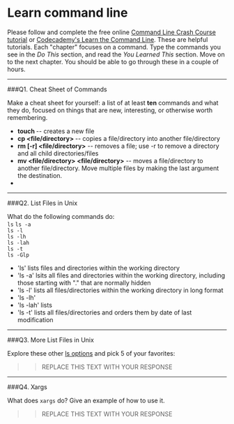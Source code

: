 # Learn command line

Please follow and complete the free online [Command Line Crash Course
tutorial](https://web.archive.org/web/20160708171659/http://cli.learncodethehardway.org/book/) or [Codecademy's Learn the Command Line](https://www.codecademy.com/learn/learn-the-command-line). These are helpful tutorials. Each "chapter" focuses on a command. Type the commands you see in the _Do This_ section, and read the _You Learned This_ section. Move on to the next chapter. You should be able to go through these in a couple of hours.

---

###Q1.  Cheat Sheet of Commands  

Make a cheat sheet for yourself: a list of at least **ten** commands and what they do, focused on things that are new, interesting, or otherwise worth remembering.

- **touch <file>** -- creates a new file
- **cp <file/directory> <directory>** -- copies a file/directory into another file/directory
- **rm [-r] <file/directory>** -- removes a file; use -r to remove a directory and all child directories/files
- **mv <file/directory> <file/directory>** -- moves a file/directory to another file/directory. Move multiple files by making the last argument the destination.
- 
---

###Q2.  List Files in Unix   

What do the following commands do:  
`ls` 
`ls -a`  
`ls -l`  
`ls -lh`  
`ls -lah`  
`ls -t`  
`ls -Glp`  



- 'ls' lists files and directories within the working directory
- 'ls -a' lsits all files and directories within the working directory, including those starting with "." that are normally hidden
- 'ls -l' lists all files/directories within the working directory in long format
- 'ls -lh'
- 'ls -lah' lists 
- 'ls -t' lists all files/directories and orders them by date of last modification


---

###Q3.  More List Files in Unix  

Explore these other [ls options](http://www.techonthenet.com/unix/basic/ls.php) and pick 5 of your favorites:

> > REPLACE THIS TEXT WITH YOUR RESPONSE

---

###Q4.  Xargs   

What does `xargs` do? Give an example of how to use it.

> > REPLACE THIS TEXT WITH YOUR RESPONSE

 

